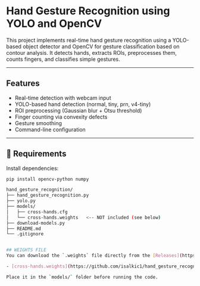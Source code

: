# Hand Gesture Recognition using YOLO and OpenCV

This project implements real-time hand gesture recognition using a YOLO-based object detector and OpenCV for gesture classification based on contour analysis. It detects hands, extracts ROIs, preprocesses them, counts fingers, and classifies simple gestures.

---

## Features

- Real-time detection with webcam input
- YOLO-based hand detection (normal, tiny, prn, v4-tiny)
- ROI preprocessing (Gaussian blur + Otsu threshold)
- Finger counting via convexity defects
- Gesture smoothing
- Command-line configuration

---

## 🔧 Requirements

Install dependencies:

```bash
pip install opencv-python numpy

hand_gesture_recognition/
├── hand_gesture_recognition.py
├── yolo.py
├── models/
│   ├── cross-hands.cfg
│   └── cross-hands.weights   <-- NOT included (see below)
├── download-models.py
├── README.md
└── .gitignore


## WEIGHTS FILE
You can download the `.weights` file directly from the [Releases](https://github.com/isalkic1/hand_gesture_recognition/releases):

- [cross-hands.weights](https://github.com/isalkic1/hand_gesture_recognition/releases/download/v1.0/cross-hands.weights)

Place it in the `models/` folder before running the code.
